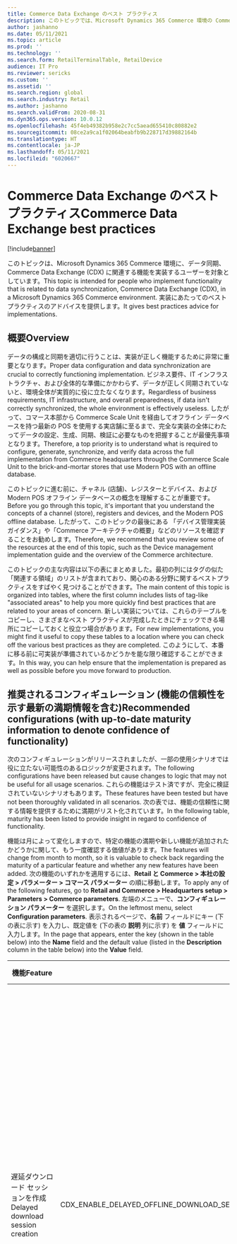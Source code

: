 ```yaml
---
title: Commerce Data Exchange のベスト プラクティス
description: このトピックでは、Microsoft Dynamics 365 Commerce 環境の Commerce Data Exchange (CDX) によるデータ同期について説明します。
author: jashanno
ms.date: 05/11/2021
ms.topic: article
ms.prod: ''
ms.technology: ''
ms.search.form: RetailTerminalTable, RetailDevice
audience: IT Pro
ms.reviewer: sericks
ms.custom: ''
ms.assetid: ''
ms.search.region: global
ms.search.industry: Retail
ms.author: jashanno
ms.search.validFrom: 2020-08-31
ms.dyn365.ops.version: 10.0.12
ms.openlocfilehash: 45f4eb49382b958e2c7cc5aead655410c80882e2
ms.sourcegitcommit: 08ce2a9ca1f02064beabfb9b228717d39882164b
ms.translationtype: HT
ms.contentlocale: ja-JP
ms.lasthandoff: 05/11/2021
ms.locfileid: "6020667"
---
```

# <a name="commerce-data-exchange-best-practices"></a><span data-ttu-id="6c569-103">Commerce Data Exchange のベスト プラクティス</span><span class="sxs-lookup"><span data-stu-id="6c569-103">Commerce Data Exchange best practices</span></span>

[!include[banner](../includes/banner.md)]

<span data-ttu-id="6c569-104">このトピックは、Microsoft Dynamics 365 Commerce 環境に、データ同期、Commerce Data Exchange (CDX) に関連する機能を実装するユーザーを対象としています。</span><span class="sxs-lookup"><span data-stu-id="6c569-104">This topic is intended for people who implement functionality that is related to data synchronization, Commerce Data Exchange (CDX), in a Microsoft Dynamics 365 Commerce environment.</span></span> <span data-ttu-id="6c569-105">実装にあたってのベスト プラクティスのアドバイスを提供します。</span><span class="sxs-lookup"><span data-stu-id="6c569-105">It gives best practices advice for implementations.</span></span>

## <a name="overview"></a><span data-ttu-id="6c569-106">概要</span><span class="sxs-lookup"><span data-stu-id="6c569-106">Overview</span></span>

<span data-ttu-id="6c569-107">データの構成と同期を適切に行うことは、実装が正しく機能するために非常に重要となります。</span><span class="sxs-lookup"><span data-stu-id="6c569-107">Proper data configuration and data synchronization are crucial to correctly functioning implementation.</span></span> <span data-ttu-id="6c569-108">ビジネス要件、IT インフラストラクチャ、および全体的な準備にかかわらず、データが正しく同期されていないと、環境全体が実質的に役に立たなくなります。</span><span class="sxs-lookup"><span data-stu-id="6c569-108">Regardless of business requirements, IT infrastructure, and overall preparedness, if data isn't correctly synchronized, the whole environment is effectively useless.</span></span> <span data-ttu-id="6c569-109">したがって、コマース本部から Commerce Scale Unit を経由してオフライン データベースを持つ最新の POS を使用する実店舗に至るまで、完全な実装の全体にわたってデータの設定、生成、同期、検証に必要なものを把握することが最優先事項となります。</span><span class="sxs-lookup"><span data-stu-id="6c569-109">Therefore, a top priority is to understand what is required to configure, generate, synchronize, and verify data across the full implementation from Commerce headquarters through the Commerce Scale Unit to the brick-and-mortar stores that use Modern POS with an offline database.</span></span>

<span data-ttu-id="6c569-110">このトピックに進む前に、チャネル (店舗)、レジスターとデバイス、および Modern POS オフライン データベースの概念を理解することが重要です。</span><span class="sxs-lookup"><span data-stu-id="6c569-110">Before you go through this topic, it's important that you understand the concepts of a channel (store), registers and devices, and the Modern POS offline database.</span></span> <span data-ttu-id="6c569-111">したがって、このトピックの最後にある 「デバイス管理実装ガイダンス」や「Commerce アーキテクチャの概要」などのリソースを確認することをお勧めします。</span><span class="sxs-lookup"><span data-stu-id="6c569-111">Therefore, we recommend that you review some of the resources at the end of this topic, such as the Device management implementation guide and the overview of the Commerce architecture.</span></span>

<span data-ttu-id="6c569-112">このトピックの主な内容は以下の表にまとめました。最初の列にはタグの似た「関連する領域」のリストが含まれており、関心のある分野に関するベストプラクティスをすばやく見つけることができます。</span><span class="sxs-lookup"><span data-stu-id="6c569-112">The main content of this topic is organized into tables, where the first column includes lists of tag-like "associated areas" to help you more quickly find best practices that are related to your areas of concern.</span></span> <span data-ttu-id="6c569-113">新しい実装については、これらのテーブルをコピーし、さまざまなベスト プラクティスが完成したときにチェックできる場所にコピーしておくと役立つ場合があります。</span><span class="sxs-lookup"><span data-stu-id="6c569-113">For new implementations, you might find it useful to copy these tables to a location where you can check off the various best practices as they are completed.</span></span> <span data-ttu-id="6c569-114">このようにして、本番に移る前に可実装が準備されているかどうかを能な限り確認することができます。</span><span class="sxs-lookup"><span data-stu-id="6c569-114">In this way, you can help ensure that the implementation is prepared as well as possible before you move forward to production.</span></span>

## <a name="recommended-configurations-with-up-to-date-maturity-information-to-denote-confidence-of-functionality"></a><span data-ttu-id="6c569-115">推奨されるコンフィギュレーション (機能の信頼性を示す最新の満期情報を含む)</span><span class="sxs-lookup"><span data-stu-id="6c569-115">Recommended configurations (with up-to-date maturity information to denote confidence of functionality)</span></span>

<span data-ttu-id="6c569-116">次のコンフィギュレーションがリリースされましたが、一部の使用シナリオでは役に立たない可能性のあるロジックが変更されます。</span><span class="sxs-lookup"><span data-stu-id="6c569-116">The following configurations have been released but cause changes to logic that may not be useful for all usage scenarios.</span></span> <span data-ttu-id="6c569-117">これらの機能はテスト済ですが、完全に検証されていないシナリオもあります。</span><span class="sxs-lookup"><span data-stu-id="6c569-117">These features have been tested but have not been thoroughly validated in all scenarios.</span></span> <span data-ttu-id="6c569-118">次の表では、機能の信頼性に関する情報を提供するために満期がリスト化されています。</span><span class="sxs-lookup"><span data-stu-id="6c569-118">In the following table, maturity has been listed to provide insight in regard to confidence of functionality.</span></span>

<span data-ttu-id="6c569-119">機能は月によって変化しますので、特定の機能の満期や新しい機能が追加されたかどうかに関して、もう一度確認する価値があります。</span><span class="sxs-lookup"><span data-stu-id="6c569-119">The features will change from month to month, so it is valuable to check back regarding the maturity of a particular feature and whether any new features have been added.</span></span> <span data-ttu-id="6c569-120">次の機能のいずれかを適用するには、**Retail と Commerce > 本社の設定 > パラメーター > コマース パラメーター** の順に移動します。</span><span class="sxs-lookup"><span data-stu-id="6c569-120">To apply any of the following features, go to **Retail and Commerce > Headquarters setup > Parameters > Commerce parameters**.</span></span>  <span data-ttu-id="6c569-121">左端のメニューで、**コンフィギュレーション パラメーター** を選択します。</span><span class="sxs-lookup"><span data-stu-id="6c569-121">On the leftmost menu, select **Configuration parameters**.</span></span>  <span data-ttu-id="6c569-122">表示されるページで、**名前** フィールドにキー (下の表に示す) を入力し、既定値を (下の表の **説明** 列に示す) を **値** フィールドに入力します。</span><span class="sxs-lookup"><span data-stu-id="6c569-122">In the page that appears, enter the key (shown in the table below) into the **Name** field and the default value (listed in the **Description** column in the table below) into the **Value** field.</span></span>

| <span data-ttu-id="6c569-123">機能</span><span class="sxs-lookup"><span data-stu-id="6c569-123">Feature</span></span> | <span data-ttu-id="6c569-124">キー</span><span class="sxs-lookup"><span data-stu-id="6c569-124">Key</span></span> | <span data-ttu-id="6c569-125">説明</span><span class="sxs-lookup"><span data-stu-id="6c569-125">Description</span></span> |  <span data-ttu-id="6c569-126">満期</span><span class="sxs-lookup"><span data-stu-id="6c569-126">Maturity</span></span> |
|------------------|---------------------|------------------------------|-----------------------------------|
| <span data-ttu-id="6c569-127">遅延ダウンロード セッションを作成</span><span class="sxs-lookup"><span data-stu-id="6c569-127">Delayed download session creation</span></span> | <span data-ttu-id="6c569-128">CDX_ENABLE_DELAYED_OFFLINE_DOWNLOAD_SESSION_CREATION</span><span class="sxs-lookup"><span data-stu-id="6c569-128">CDX_ENABLE_DELAYED_OFFLINE_DOWNLOAD_SESSION_CREATION</span></span> | <span data-ttu-id="6c569-129">このパラメータによって、ダウンロード セッションが作成されるのを、Modern POS デバイスが有効になるまで遅らせます。</span><span class="sxs-lookup"><span data-stu-id="6c569-129">This parameter delays the download sessions from being created until after the Modern POS device is activated.</span></span>  <span data-ttu-id="6c569-130">この遅延により、長い期間使用されない可能性がある不必要なダウンロード セッションは作成されません。</span><span class="sxs-lookup"><span data-stu-id="6c569-130">This delay prevents creating unnecessary download sessions that may not be used for an extended period of time.</span></span> <span data-ttu-id="6c569-131">既定値は、**0** で無効です。</span><span class="sxs-lookup"><span data-stu-id="6c569-131">The default value is **0**, which means disabled.</span></span> <span data-ttu-id="6c569-132">機能を有効にするには、値を **1** に設定します。</span><span class="sxs-lookup"><span data-stu-id="6c569-132">To enable the feature, set the value to **1**.</span></span>| <span data-ttu-id="6c569-133">高</span><span class="sxs-lookup"><span data-stu-id="6c569-133">High</span></span><br><br><span data-ttu-id="6c569-134">(機能はバージョン 10.0.15 にリリースされました)</span><span class="sxs-lookup"><span data-stu-id="6c569-134">(Feature was released in version 10.0.15.)</span></span> |
| <span data-ttu-id="6c569-135">パッケージ注文の実施</span><span class="sxs-lookup"><span data-stu-id="6c569-135">Package order enforcement</span></span> | <span data-ttu-id="6c569-136">CDX_ENABLE_DOWNLOAD_SESSION_DEPENDENCY_ENFORCEMENT</span><span class="sxs-lookup"><span data-stu-id="6c569-136">CDX_ENABLE_DOWNLOAD_SESSION_DEPENDENCY_ENFORCEMENT</span></span> | <span data-ttu-id="6c569-137">このパラメータによって、ダウンロード セッション アプリケーションが順番に適用されます。</span><span class="sxs-lookup"><span data-stu-id="6c569-137">This parameter enforces download session application to apply in order.</span></span> <span data-ttu-id="6c569-138">ダウンロード セッション アプリケーションが失敗した場合 (既定の値は 3 に定義された **試行回数** 値で定義された試行回数の後に発生する場合)、そのセッションは **一時中断** としてマークされ、中断したセッションが再試行またはキャンセルされるまでセッション アプリケーションは続行されません。</span><span class="sxs-lookup"><span data-stu-id="6c569-138">If a download session application fails (which would occur after a number of attempts that are defined in the **Try count times** value that is by default a value of three), the session will be marked as **Suspended** and session applications will not proceed until the suspended session is retried or canceled.</span></span> <span data-ttu-id="6c569-139">このキーを使用して、以前に適用されたセッション (**利用可** または **一時中断** ではないセッション) を再実行することはできません。</span><span class="sxs-lookup"><span data-stu-id="6c569-139">Using this key, you cannot rerun previously applied sessions (sessions that are not in the **Available** or **Suspended** state).</span></span><br><br><span data-ttu-id="6c569-140">この機能により、順不同でダウンロード セッションを適用した後に発生する固有のキー例外が原因で、ダウンロード セッションの失敗を防ぐことができます。</span><span class="sxs-lookup"><span data-stu-id="6c569-140">This feature will prevent download sessions failures due to unique key exceptions that could occur after applying download sessions out of order.</span></span> <span data-ttu-id="6c569-141">既定値は、**0** で無効です。</span><span class="sxs-lookup"><span data-stu-id="6c569-141">The default value is **0**, which means disabled.</span></span> | <span data-ttu-id="6c569-142">中程度</span><span class="sxs-lookup"><span data-stu-id="6c569-142">Moderate</span></span><br><br><span data-ttu-id="6c569-143">(機能はバージョン 10.0.18 にリリースされました)</span><span class="sxs-lookup"><span data-stu-id="6c569-143">(Feature was released in version 10.0.18.)</span></span> |
| <span data-ttu-id="6c569-144">失敗時のロール バック</span><span class="sxs-lookup"><span data-stu-id="6c569-144">Roll back on failure</span></span> | <span data-ttu-id="6c569-145">CDX_ENABLE_ROLLBACK_ON_FAILURE</span><span class="sxs-lookup"><span data-stu-id="6c569-145">CDX_ENABLE_ROLLBACK_ON_FAILURE</span></span> | <span data-ttu-id="6c569-146">**このキーは既知問題のため、使用をお勧めしません。**</span><span class="sxs-lookup"><span data-stu-id="6c569-146">**Due to a known issue with this key, it is not recommended for use.**</span></span>  <span data-ttu-id="6c569-147">オフライン データベースからチャンネル データベースに (P ジョブ配送スケジュールに基づいて) トランザクションを同期する場合、通常、レコードがマージされます。</span><span class="sxs-lookup"><span data-stu-id="6c569-147">When synchronizing transactions from an offline database to the channel database (based on the P-job distribution schedule), the system normally merges records.</span></span> <span data-ttu-id="6c569-148">つまり、トランザクション ID が重複するレコードが上書きされます。</span><span class="sxs-lookup"><span data-stu-id="6c569-148">This means that records with duplicate transaction IDs will be overwritten.</span></span> <span data-ttu-id="6c569-149">この機能を使用すると、オフライン同期によってレコードが挿入されます。</span><span class="sxs-lookup"><span data-stu-id="6c569-149">With this feature, the offline synchronization will instead insert records.</span></span> <span data-ttu-id="6c569-150">この挿入により、上書きとエラー修正が防止され、問題を調査できます。</span><span class="sxs-lookup"><span data-stu-id="6c569-150">This insert prevents the overwrite and throws an error so the issue can be investigated.</span></span> <span data-ttu-id="6c569-151">この時点で、オフライン トランザクションの投稿同期の消去が失敗し、挿入エラーが発生してオフライン同期が停止する可能性があります。このため、現在は機能設定を無効にすることをお勧めします。</span><span class="sxs-lookup"><span data-stu-id="6c569-151">At this time, the purge of offline transactions post synchronization could fail, triggering the insert error and stopping the offline sync. Due to this, it is currently recommended that this feature should be disabled.</span></span> <span data-ttu-id="6c569-152">既定値は **1** で、既定により有効です。</span><span class="sxs-lookup"><span data-stu-id="6c569-152">The default value is **1**, meaning that it's enabled by default.</span></span>  <span data-ttu-id="6c569-153">この値を **0** に変更することを強くお勧めします。</span><span class="sxs-lookup"><span data-stu-id="6c569-153">It is highly recommended to change this value to **0**.</span></span> | <span data-ttu-id="6c569-154">既知の問題が原因で、低いです。</span><span class="sxs-lookup"><span data-stu-id="6c569-154">Low, due to known issue.</span></span><br><br><span data-ttu-id="6c569-155">(機能はバージョン 10.0.13 にリリースされました)</span><span class="sxs-lookup"><span data-stu-id="6c569-155">(Feature was released in version 10.0.13.)</span></span> |

## <a name="updating-configurations"></a><span data-ttu-id="6c569-156">コンフィギュレーションの更新</span><span class="sxs-lookup"><span data-stu-id="6c569-156">Updating configurations</span></span>

<span data-ttu-id="6c569-157">次の手順は、更新するたびに Dynamics 365 環境に対して実行する必要があります。</span><span class="sxs-lookup"><span data-stu-id="6c569-157">The following should be performed after every update to the Dynamics 365 environment.</span></span>

| <span data-ttu-id="6c569-158">関連する領域</span><span class="sxs-lookup"><span data-stu-id="6c569-158">Associated areas</span></span> | <span data-ttu-id="6c569-159">ベスト プラクティス</span><span class="sxs-lookup"><span data-stu-id="6c569-159">Best practice</span></span> |
|------------------|---------------|
| <ul><li><span data-ttu-id="6c569-160">パラメーター</span><span class="sxs-lookup"><span data-stu-id="6c569-160">Parameters</span></span></li><li><span data-ttu-id="6c569-161">コマース スケジューラ</span><span class="sxs-lookup"><span data-stu-id="6c569-161">Commerce scheduler</span></span></li><li><span data-ttu-id="6c569-162">初期化</span><span class="sxs-lookup"><span data-stu-id="6c569-162">Initialization</span></span></li></ul> | <span data-ttu-id="6c569-163">**Retail とコマース \> バックオフィスの設定 \> コマース スケジューラ \> コマース スケジューラの初期化** の順に移動します。</span><span class="sxs-lookup"><span data-stu-id="6c569-163">Go to **Retail and Commerce \> Headquarters setup \> Commerce scheduler \> Initialize commerce scheduler**.</span></span> <span data-ttu-id="6c569-164">コマース スケジューラの基本構成データの初期化を続行するかどうかの確認を求められます。</span><span class="sxs-lookup"><span data-stu-id="6c569-164">You will be asked if you would like to proceed with initializing the base configuration data for Commerce scheduler.</span></span> <span data-ttu-id="6c569-165">更新のたびにこのアクションを実行することは、新しいテーブルまたは列の構成データを正しく設定する機能を管理するのに重要です。</span><span class="sxs-lookup"><span data-stu-id="6c569-165">Performing this action after every update is key to maintaining functionality as it correctly sets the configuration data for new tables or columns.</span></span> <span data-ttu-id="6c569-166">**既存のコンフィギュレーションの削除** をするパラメーターもあります。</span><span class="sxs-lookup"><span data-stu-id="6c569-166">There is also a parameter to **Delete existing configuration**.</span></span>  <span data-ttu-id="6c569-167">コンフィギュレーションが失われても影響が生じない非実稼働環境で作業すると明示的に指示されない限り、この設定は **いいえ** のままにします。</span><span class="sxs-lookup"><span data-stu-id="6c569-167">Unless explicitly told to do so or working on a non-production environment where losing configuration will not create an impact, leave this set to **No**.</span></span> |

## <a name="valuable-configurations"></a><span data-ttu-id="6c569-168">便利な構成</span><span class="sxs-lookup"><span data-stu-id="6c569-168">Valuable configurations</span></span>

| <span data-ttu-id="6c569-169">関連する領域</span><span class="sxs-lookup"><span data-stu-id="6c569-169">Associated areas</span></span> | <span data-ttu-id="6c569-170">ベスト プラクティス</span><span class="sxs-lookup"><span data-stu-id="6c569-170">Best practice</span></span> |
|------------------|---------------|
| <ul><li><span data-ttu-id="6c569-171">パラメーター</span><span class="sxs-lookup"><span data-stu-id="6c569-171">Parameters</span></span></li><li><span data-ttu-id="6c569-172">コマース スケジューラ</span><span class="sxs-lookup"><span data-stu-id="6c569-172">Commerce scheduler</span></span></li><li><span data-ttu-id="6c569-173">再試行</span><span class="sxs-lookup"><span data-stu-id="6c569-173">Retry</span></span></li></ul> | <span data-ttu-id="6c569-174">**小売とコマース \> バックオフィスの設定 \> パラメーター \> コマース スケジューラー パラメーター** に移動し、**試行回数** を **3** に設定します。</span><span class="sxs-lookup"><span data-stu-id="6c569-174">Go to **Retail and Commerce \> Headquarters setup \> Parameters \> Commerce scheduler parameters**, and set **Try count** to **3**.</span></span> <span data-ttu-id="6c569-175">このフィールドの値が大きすぎる場合は、利用率の高い時間帯にダウンロード セッションが失敗する可能性があります。</span><span class="sxs-lookup"><span data-stu-id="6c569-175">If the value of this field is too high, download sessions might fail during high-usage times.</span></span>  <span data-ttu-id="6c569-176">また、**完全なデータセットの生成サイクル間隔の日単位** を **0** に確認 (または設定) します。</span><span class="sxs-lookup"><span data-stu-id="6c569-176">Additionally, verify (or set) **Full dataset generation interval in days** to **0**.</span></span> <span data-ttu-id="6c569-177">これは、完全なデータセットの生成は、時間以外に必要とされない限り発生しないことを意味します。</span><span class="sxs-lookup"><span data-stu-id="6c569-177">This means full dataset generation will not occur unless required by something other than time.</span></span> <span data-ttu-id="6c569-178">これらの値を設定することにより、CDX を予定した方法で機能させることができ、エラーの発生またはパフォーマンスの問題を減らすことができます。</span><span class="sxs-lookup"><span data-stu-id="6c569-178">Setting these values allows CDX to function in a more expected manner while reducing possible error or performance issues.</span></span> |
| <ul><li><span data-ttu-id="6c569-179">機能プロファイル</span><span class="sxs-lookup"><span data-stu-id="6c569-179">Functionality profile</span></span></li><li><span data-ttu-id="6c569-180">データのリテンション期間</span><span class="sxs-lookup"><span data-stu-id="6c569-180">Data retention</span></span></li><li><span data-ttu-id="6c569-181">返品ポリシー</span><span class="sxs-lookup"><span data-stu-id="6c569-181">Return policy</span></span></li> | <span data-ttu-id="6c569-182">**小売とコマース \> チャネル設定 \> POS 設定 \> POS プロファイル \> 機能プロファイル** に移動し、続いて **機能** セクションで、**トランザクションの存在日数** を返品ポリシーに対して定義されている値と同じか、またはそれに近い値に設定します。</span><span class="sxs-lookup"><span data-stu-id="6c569-182">Go to **Retail and Commerce \> Channel setup \> POS setup \> POS profiles \> Functionality profile**, and then, in the **Functions** section, set **Days transactions exist** to a value that is the same as, or close to the value that is defined for the return policy.</span></span> <span data-ttu-id="6c569-183">たとえば、返品ポリシーに 30 日以内の返品可能と記載されている場合は、このフィールドを **30**、**31** に設定したり、または、通常のポリシーを超える特別な例外が可能な場合は **60** に設定します (この場合は通常の返品ポリシー期間の倍になるため、通常のポリシーの制限を超えてもより迅速な返品が可能となります)。</span><span class="sxs-lookup"><span data-stu-id="6c569-183">For example, if the return policy states an item can be returned within 30 days, set this field to **30**, **31**, or **60** if special exceptions are allowed beyond the usual policy (this would be twice the usual policy, allowing for faster returns even beyond the usual policy limits).</span></span> |
| <ul><li><span data-ttu-id="6c569-184">チャネル データベース グループ</span><span class="sxs-lookup"><span data-stu-id="6c569-184">Channel database group</span></span></li><li><span data-ttu-id="6c569-185">配送スケジュール</span><span class="sxs-lookup"><span data-stu-id="6c569-185">Distribution schedule</span></span></li><li><span data-ttu-id="6c569-186">オフライン プロファイル</span><span class="sxs-lookup"><span data-stu-id="6c569-186">Offline profile</span></span></li><li><span data-ttu-id="6c569-187">一時停止</span><span class="sxs-lookup"><span data-stu-id="6c569-187">Pause</span></span></li><li><span data-ttu-id="6c569-188">データ</span><span class="sxs-lookup"><span data-stu-id="6c569-188">Data</span></span></li><li><span data-ttu-id="6c569-189">ダウンロード</span><span class="sxs-lookup"><span data-stu-id="6c569-189">Download</span></span></li></ul> | <span data-ttu-id="6c569-190">新たに生成された端末に割り当てる "ダミー" のデータベース グループ (どの配布スケジュール ジョブにも関連付けられていないグループ)、または **オフライン同期の一時停止** オプションが **はい** に設定されている特別なオフライン プロファイルのいずれかを持つことを強くお勧めします。</span><span class="sxs-lookup"><span data-stu-id="6c569-190">We highly recommend that you have either a "dummy" channel database group (that is, a group that isn't associated with any distribution schedule job) that you assign to the newly generated terminals, or a special offline profile where the **Pause offline synchronization** option is set to **Yes**.</span></span> <span data-ttu-id="6c569-191">このようにして、データ生成は、必要なときにシステムが最も可用性が高い時に行うことができます。</span><span class="sxs-lookup"><span data-stu-id="6c569-191">In this way, data generation can occur when it's required and when the system is most available to do it.</span></span> <span data-ttu-id="6c569-192">(ただし、システムによっては必要に応じて何度か一時停止する場合があります。)</span><span class="sxs-lookup"><span data-stu-id="6c569-192">(However, the system might pause multiple times as required.)</span></span> |
  
### <a name="enable-table-and-index-compression"></a><span data-ttu-id="6c569-193">テーブルとインデックスの圧縮の有効化</span><span class="sxs-lookup"><span data-stu-id="6c569-193">Enable table and index compression</span></span>
<span data-ttu-id="6c569-194">このトピックを読む前に、[Commerce Data Exchange 実装ガイダンス](implementation-considerations-cdx.md#implementation-considerations) のオンプレミス データベース コンポーネント (CSU の一部としてオフライン データベースおよびチャンネル データベース) で使用される SQL Server の各種の推奨バージョンについて読み取る方をお勧めします。</span><span class="sxs-lookup"><span data-stu-id="6c569-194">Before you read this topic, we recommended that you read about the different recommended versions of SQL Server used in on-premises database components (offline database and channel database as part of a CSU) in [Commerce Data Exchange implementation guidance](implementation-considerations-cdx.md#implementation-considerations).</span></span> <span data-ttu-id="6c569-195">Modern POS のオフライン データベースおよび CSU のチャンネル データベース (セルフホスト型) など、テーブル/インデックスの圧縮を、その上の施設のデータベースで有効にすることが重要です。</span><span class="sxs-lookup"><span data-stu-id="6c569-195">It's important to enable table/index compression on their on-premises databases, such as the offline databases for Modern POS and the channel databases for the CSU (self-hosted).</span></span> <span data-ttu-id="6c569-196">この機能は、SQL Server 2016 SP1 Express、SQL Server 2017 Express、SQL Server 2019 Express および以降でのみサポートされます。</span><span class="sxs-lookup"><span data-stu-id="6c569-196">This is supported only on SQL Server 2016 SP1 Express, SQL Server 2017 Express, SQL Server 2019 Express, and later.</span></span> <span data-ttu-id="6c569-197">まだ SQL Server Express 2014 を実行している場合は、新しいバージョンにアップグレードする必要があります。</span><span class="sxs-lookup"><span data-stu-id="6c569-197">If you are still running SQL Server Express 2014, an upgrade to a newer, supported version will be required.</span></span> <span data-ttu-id="6c569-198">ディスク領域を使用して、トップ テーブルのレポートを作成します (**SQL Server Management Studio > レポート > スタンダード レポート > トップ テーブルによるディスク用途**)。</span><span class="sxs-lookup"><span data-stu-id="6c569-198">Generate a report of the top tables using disk space (**SQL Server Management Studio > Reports > Standard Reports > Disk Usage by Top Tables**).</span></span> <span data-ttu-id="6c569-199">その後、レポートの上部にある各テーブルおよびインデックスの圧縮を有効にできます。</span><span class="sxs-lookup"><span data-stu-id="6c569-199">After that, you can enable compression for each table and index at the top of the report.</span></span> <span data-ttu-id="6c569-200">基本コマンドを次に示します。</span><span class="sxs-lookup"><span data-stu-id="6c569-200">The basic commands are shown below.</span></span>

```Console
ALTER TABLE [ax].<table_name> REBUILD PARTITION = ALL WITH (DATA_COMPRESSION = PAGE)
ALTER INDEX <index1_name> ON [ax].<table_name> REBUILD PARTITION = ALL WITH (DATA_COMPRESSION = PAGE)
ALTER INDEX <index2_name> ON [ax].<table_name> REBUILD PARTITION = ALL WITH (DATA_COMPRESSION = PAGE)
```

<span data-ttu-id="6c569-201">圧縮からメリットを頻繁に受けるテーブルの例として、この例では ax.INVENTDIM を使用します。</span><span class="sxs-lookup"><span data-stu-id="6c569-201">As an example of a table that often benefits from compression, this example uses ax.INVENTDIM:</span></span>

```Console
sp_helpindex 'ax.INVENTDIM'
```

<span data-ttu-id="6c569-202">上記のクエリには、選択したテーブルのすべてのインデックスが表示されます (そのリストはコマンドの次のセットで以下に示します)。</span><span class="sxs-lookup"><span data-stu-id="6c569-202">The above query will show all the indexes for the selected table (the list of which is shown below in the next set of commands).</span></span> <span data-ttu-id="6c569-203">そのクエリに基づいて、最初にこのトピックで示した基本的なコマンドを使用して、テーブルと関連のすべてのコマンドを圧縮できます。</span><span class="sxs-lookup"><span data-stu-id="6c569-203">Based on that query, can take the basic commands originally shown in this topic to compress the table and all related indices.</span></span>

```Console
ALTER TABLE [ax].[INVENTDIM] REBUILD PARTITION = ALL WITH (DATA_COMPRESSION = PAGE)
ALTER INDEX [I_-65082180_-588450352] ON [ax].[INVENTDIM] REBUILD PARTITION = ALL WITH (DATA_COMPRESSION = PAGE)
ALTER INDEX [I_-65082180_-997209838] ON [ax].[INVENTDIM] REBUILD PARTITION = ALL WITH (DATA_COMPRESSION = PAGE)
ALTER INDEX [IX_INVENTDIM_DATAAREAID_CONFIGID_INVENTSIZEID_INVENTCOLORID_INVENTSTYLEID_INVENTLOCATIONID] ON [ax].[INVENTDIM] REBUILD PARTITION = ALL WITH (DATA_COMPRESSION = PAGE)
ALTER INDEX [IX_INVENTDIM_DATAAREAID_INVENTLOCATIONID] ON [ax].[INVENTDIM] REBUILD PARTITION = ALL WITH (DATA_COMPRESSION = PAGE)
ALTER INDEX [IX_INVENTDIM_DATAAREAID_INVENTLOCATIONID_RECID] ON [ax].[INVENTDIM] REBUILD PARTITION = ALL WITH (DATA_COMPRESSION = PAGE)
ALTER INDEX [IX_INVENTDIM_INVENTLOCATIONID_INVENTSITEID_LICENSEPLATEID_WMSLOCATIONID_WMSPALLETID_CONFIGID] ON [ax].[INVENTDIM] REBUILD PARTITION = ALL WITH (DATA_COMPRESSION = PAGE)
ALTER INDEX [IX_INVENTDIM_RECID] ON [ax].[INVENTDIM] REBUILD PARTITION = ALL WITH (DATA_COMPRESSION = PAGE)
```

<span data-ttu-id="6c569-204">適切なデータベース サイズに到達するまで、レポートのトップ テーブルに対して、このセクションを繰り返すことをお勧めします。</span><span class="sxs-lookup"><span data-stu-id="6c569-204">We recommend that you repeat this section for the top tables in the report, until an appropriate database size is reached.</span></span>


## <a name="practices-that-affect-performance"></a><span data-ttu-id="6c569-205">パフォーマンスに影響を与えるプラクティス</span><span class="sxs-lookup"><span data-stu-id="6c569-205">Practices that affect performance</span></span>

| <span data-ttu-id="6c569-206">関連する領域</span><span class="sxs-lookup"><span data-stu-id="6c569-206">Associated areas</span></span> | <span data-ttu-id="6c569-207">ベスト プラクティス</span><span class="sxs-lookup"><span data-stu-id="6c569-207">Best practice</span></span> |
|------------------|---------------|
| <ul><li><span data-ttu-id="6c569-208">チャネル データベース グループ</span><span class="sxs-lookup"><span data-stu-id="6c569-208">Channel database group</span></span></li><li><span data-ttu-id="6c569-209">オフライン プロファイル</span><span class="sxs-lookup"><span data-stu-id="6c569-209">Offline profile</span></span></li><li><span data-ttu-id="6c569-210">一時停止</span><span class="sxs-lookup"><span data-stu-id="6c569-210">Pause</span></span></li><li><span data-ttu-id="6c569-211">データ</span><span class="sxs-lookup"><span data-stu-id="6c569-211">Data</span></span></li><li><span data-ttu-id="6c569-212">ダウンロード</span><span class="sxs-lookup"><span data-stu-id="6c569-212">Download</span></span></li></ul> | <p><span data-ttu-id="6c569-213">オフライン データベースが使用できるように、データが必要になるまではオフライン データベース用のデータを生成しないでください。</span><span class="sxs-lookup"><span data-stu-id="6c569-213">Don't generate data for offline databases until that data is required so that an offline database can be used.</span></span> <span data-ttu-id="6c569-214">次のシナリオでは、なぜこのベスト プラクティスが重要なのかを示しています。</span><span class="sxs-lookup"><span data-stu-id="6c569-214">The following scenario shows why this best practice is important.</span></span></p><p><span data-ttu-id="6c569-215">関連するチャネル データベースのグループに追加された最新の POS オフライン データベースは、データベースの完全な同期が行われた後の既存のダウンロードセッションをすべて継承します。</span><span class="sxs-lookup"><span data-stu-id="6c569-215">A new Modern POS offline database that has been added to the relevant channel database group inherits all existing download sessions since the last full database synchronization occurred.</span></span> <span data-ttu-id="6c569-216">オフライン端末を持つ最新の POS インスタンスが新たに 100 個作成され、2 ヶ月間完全な同期が発生していない。</span><span class="sxs-lookup"><span data-stu-id="6c569-216">One hundred new Modern POS instances that have offline terminals are created, and a full synchronization hasn't occurred in two months.</span></span> <span data-ttu-id="6c569-217">20 分ごとに実際に変更があるのは、5 つのスケジューラ ジョブだけです。</span><span class="sxs-lookup"><span data-stu-id="6c569-217">Only five scheduler jobs have actual changes every 20 minutes.</span></span> <span data-ttu-id="6c569-218">(たとえば、これらの変更には価格と割引、または頻繁に更新される顧客が含まれる場合があります)。このシナリオでは、新たに作成された端末が有効化されているか、このデータを適用できるかどうかに関わらず、最大で 200 万のダウンロード セッションがただちに生成され、適用する必要があります。</span><span class="sxs-lookup"><span data-stu-id="6c569-218">(For example, these changes might involve prices and discounts, or customers, which can be updated often.) In this scenario, up to 2,000,000 download sessions are immediately generated and must be applied, regardless of whether the newly created terminals are activated and capable of applying this data.</span></span></p><p><span data-ttu-id="6c569-219">多くの場合、このタイプの例外的なデータ生成は大規模であり、パフォーマンスに影響します。</span><span class="sxs-lookup"><span data-stu-id="6c569-219">Even at the best times, this type of exceptional data generation is large and affects performance.</span></span> <span data-ttu-id="6c569-220">稼働率の高い (最も忙しい時間) 時間帯の場合、環境のパフォーマンスが著しく損なわれることになります。</span><span class="sxs-lookup"><span data-stu-id="6c569-220">At the worst (that is, busiest) times, it severely impairs the environment's performance.</span></span> <span data-ttu-id="6c569-221">そのため、新たに生成された端末に割り当てる "ダミー" のデータベース グループ (どの配布スケジュール ジョブにも関連付けられていないグループ) を持つか、またはオフライン プロファイルで使用する **オフライン同期の一時停止** オプションを **はい** に設定することを強くお勧めします。</span><span class="sxs-lookup"><span data-stu-id="6c569-221">Therefore, we highly recommend that you either have a "dummy" channel database group (that is, a group that isn't associated with any distribution schedule job) that you assign to the newly generated terminals, or set the **Pause offline synchronization** option for the offline profile to **Yes**.</span></span> <span data-ttu-id="6c569-222">**オフライン同期の一時停止** オプションを **はい** に設定することで、オフライン プロファイルを使用したすべてのデータ生成を停止できます。</span><span class="sxs-lookup"><span data-stu-id="6c569-222">By setting the **Pause offline synchronization** option to **Yes**, you stop data generation for anything that uses the offline profile.</span></span> <span data-ttu-id="6c569-223">そのため、データの生成は必要となったタイミングでのみ行われ、システムの可用性が高い状態でのみ行われます。</span><span class="sxs-lookup"><span data-stu-id="6c569-223">Therefore, data generation can occur only when it's required, instead of constantly, and only when the system is most available to do it.</span></span> <span data-ttu-id="6c569-224">(ただし、システムによっては必要に応じて何度か一時停止する場合があります。)</span><span class="sxs-lookup"><span data-stu-id="6c569-224">(However, the system might pause multiple times as required.)</span></span> |
| <ul><li><span data-ttu-id="6c569-225">配送スケジュール</span><span class="sxs-lookup"><span data-stu-id="6c569-225">Distribution schedule</span></span></li><li><span data-ttu-id="6c569-226">スケジューラ ジョブ</span><span class="sxs-lookup"><span data-stu-id="6c569-226">Scheduler jobs</span></span></li><li><span data-ttu-id="6c569-227">アップロード</span><span class="sxs-lookup"><span data-stu-id="6c569-227">Upload</span></span></li></ul> | <span data-ttu-id="6c569-228">P-ジョブ (アップロード バッチ ジョブ) は複数実行できません。</span><span class="sxs-lookup"><span data-stu-id="6c569-228">No more than one P-job (upload batch job) should occur at any time.</span></span> <span data-ttu-id="6c569-229">並行して発生する可能性のある P- ジョブ アップロードの一括ジョブが複数作成された場合、アップロードされたトランザクションのデータを適用している間にテーブル ロックや遅延 (パフォーマンスの低下) が発生する可能性があります。</span><span class="sxs-lookup"><span data-stu-id="6c569-229">If multiple P-job upload batch jobs are created that might occur in parallel, table locking and delays (performance degradation) could occur while data of the uploaded transactions is being applied.</span></span> <span data-ttu-id="6c569-230">同時に複数のジョブを実行する必要はありません。</span><span class="sxs-lookup"><span data-stu-id="6c569-230">The job doesn't have to occur multiple times at the same time.</span></span> <span data-ttu-id="6c569-231">頻繁に発生する可能性が考えられます。</span><span class="sxs-lookup"><span data-stu-id="6c569-231">It can just occur frequently.</span></span> |
| <ul><li><span data-ttu-id="6c569-232">パラメーター</span><span class="sxs-lookup"><span data-stu-id="6c569-232">Parameters</span></span></li><li><span data-ttu-id="6c569-233">コマース スケジューラ</span><span class="sxs-lookup"><span data-stu-id="6c569-233">Commerce scheduler</span></span></li><li><span data-ttu-id="6c569-234">データベースの事後同期</span><span class="sxs-lookup"><span data-stu-id="6c569-234">Post database sync</span></span></li></ul> | <span data-ttu-id="6c569-235">**Retail と Commerce\> 本社の設定\> パラメーター\> コマース スケジューラー パラメーター** の順にクリックします。</span><span class="sxs-lookup"><span data-stu-id="6c569-235">Go to **Retail and Commerce \> Headquarters setup \> Parameters \> Commerce scheduler parameters**.</span></span> <span data-ttu-id="6c569-236">**データベース同期の転記** 下位ヘッダーの下に、さまざまな理由でパフォーマンスに影響を与える可能性がある 2 つのフィールドがあります。</span><span class="sxs-lookup"><span data-stu-id="6c569-236">Under the **Post database sync** sub-heading, there are two fields that can impact performance for different reasons.</span></span><br><br><span data-ttu-id="6c569-237">**同期完了後不要なマスター データをクリーン アップする** によって、CDX のダウンロード セッションが実行されるたびに店舗の業務手順の **マスター データのストライピング** を実行します。</span><span class="sxs-lookup"><span data-stu-id="6c569-237">**Clean up irrelevant master data after sync** performs the store procedure **Strip Master Data** after each CDX download session is executed.</span></span>  <span data-ttu-id="6c569-238">この手順により、パッケージの生成に含まれるものの、特定の店舗 (チャネル) のメンバーとして特定のデバイスのオフライン機能には必要ない不要なレコードは削除されます。</span><span class="sxs-lookup"><span data-stu-id="6c569-238">This step deletes unnecessary records that were included in package generation, but not necessary for the offline functionality for that specific device as a member of a specific store (channel).</span></span> <span data-ttu-id="6c569-239">この機能は、オフライン データベースに格納されているデータを最小限に抑えるのに役立ちます。</span><span class="sxs-lookup"><span data-stu-id="6c569-239">This feature assists in minimizing the data stored in the offline database.</span></span>  <span data-ttu-id="6c569-240">Express バージョンの SQL を使用する場合、データベースが小さいほうがパフォーマンスを向上させ、サイズの問題を最小限にすることができます。</span><span class="sxs-lookup"><span data-stu-id="6c569-240">A smaller database can assist performance and minimize size issues if using an Express version of SQL.</span></span> <span data-ttu-id="6c569-241">一部のカスタム SQL ビューで、この機能を認識していないテーブル間の依存関係が発生し、機能にエラーが生じる可能性がある場合は、最初にサンドボックス内のこの機能をテストすることをお勧めします。</span><span class="sxs-lookup"><span data-stu-id="6c569-241">It is recommended to test this feature in Sandbox first as some custom SQL views could introduce dependencies between tables that this functionality is not aware of, resulting in errors in functionality.</span></span><br><br> <span data-ttu-id="6c569-242">**データベース統計の自動最適化** によって、チャネル データベースに適用される CDX ダウンロード セッション内の各テーブルのテーブル統計で更新が実行されます。</span><span class="sxs-lookup"><span data-stu-id="6c569-242">**Optimize database statistics automatically** runs an update on the table statistics for each table in the CDX download session applied to the channel database.</span></span> <span data-ttu-id="6c569-243">古いテーブル統計において、断片化されたインデックスよりも大きいパフォーマンスの問題が発生します。</span><span class="sxs-lookup"><span data-stu-id="6c569-243">Outdated table statistics cause more performance issues than fragmented indexes.</span></span> <span data-ttu-id="6c569-244">有効になっている場合、コンフィギュレーション パラメーターに特定のフラグを追加することもお勧めします。</span><span class="sxs-lookup"><span data-stu-id="6c569-244">When enabled, it is also recommended to add a specific flag into the configuration parameters.</span></span>  <span data-ttu-id="6c569-245">これを使用する場合は、**Retail と Commerce \> 本社の設定 \> パラメーター \> コマース共有パラメーター** の順にクリックし、**コンフィギュレーション パラメーター** 一覧に移動して、新しいフラグ **CDX_ENABLE_UPDATE_STATISTICS_FOR_REQUIRED_TABLE** に **1** を入力します。</span><span class="sxs-lookup"><span data-stu-id="6c569-245">If using this, go to **Retail and Commerce \> Headquarters setup \> Parameters \> Commerce shared parameters**, navigate to the **Configuration parameters** listing, and enter the new flag **CDX_ENABLE_UPDATE_STATISTICS_FOR_REQUIRED_TABLE** with the value **1**.</span></span>  <span data-ttu-id="6c569-246">将来のリリースでこのコンフィギュレーション パラメーターがすべての環境に自動的に追加されますが、その存在を確認するのが重要であることに注意してください。</span><span class="sxs-lookup"><span data-stu-id="6c569-246">Note that in a future release this configuration parameter will be automatically added to all environments, but it is valuable to verify that it exists.</span></span> |

## <a name="additional-resources"></a><span data-ttu-id="6c569-247">追加リソース</span><span class="sxs-lookup"><span data-stu-id="6c569-247">Additional resources</span></span>

- [<span data-ttu-id="6c569-248">Commerce Data Exchange のトラブルシューティング</span><span class="sxs-lookup"><span data-stu-id="6c569-248">Commerce Data Exchange troubleshooting</span></span>](CDX-Troubleshooting.md)
- [<span data-ttu-id="6c569-249">Commerce Data Exchange 実装ガイダンス</span><span class="sxs-lookup"><span data-stu-id="6c569-249">Commerce Data Exchange implementation guidance</span></span>](implementation-considerations-cdx.md)
- [<span data-ttu-id="6c569-250">Dynamics 365 Commerce アーキテクチャの概要</span><span class="sxs-lookup"><span data-stu-id="6c569-250">Dynamics 365 Commerce architecture overview</span></span>](../commerce-architecture.md)
- [<span data-ttu-id="6c569-251">ストア内トポロジの選択</span><span class="sxs-lookup"><span data-stu-id="6c569-251">Select an in-store topology</span></span>](retail-in-store-topology.md)
- [<span data-ttu-id="6c569-252">デバイス管理実装ガイダンス</span><span class="sxs-lookup"><span data-stu-id="6c569-252">Device management implementation guidance</span></span>](../implementation-considerations-devices.md)
- [<span data-ttu-id="6c569-253">Modern POS (MPOS) のコンフィギュレーション、インストール、および有効化</span><span class="sxs-lookup"><span data-stu-id="6c569-253">Configure, install, and activate Modern POS (MPOS)</span></span>](../retail-modern-pos-device-activation.md)
- [<span data-ttu-id="6c569-254">Commerce Scale Unit のコンフィギュレーションとインストール (自己ホスト)</span><span class="sxs-lookup"><span data-stu-id="6c569-254">Configure and install Commerce Scale Unit (self-hosted)</span></span>](retail-store-scale-unit-configuration-installation.md)

[!INCLUDE[footer-include](../../includes/footer-banner.md)]
